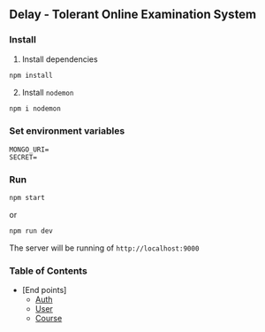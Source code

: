 
## Delay - Tolerant Online Examination System

### Install

1. Install dependencies
``` bash
npm install
```
2. Install `nodemon`

``` bash
npm i nodemon
```

### Set environment variables

``` env
MONGO_URI=
SECRET=
```
### Run 

``` bash
npm start
```
or
``` bash
npm run dev
```

The server will be running of `http://localhost:9000`

### Table of Contents

- [End points]
  - [Auth](./readme/auth.md)
  - [User](./readme/user.md)
  - [Course](./readme/course.md)
